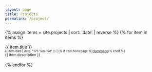```yaml
---
layout: page
title: Projects
permalink: /project/
---
```


{% assign items = site.projects | sort: 'date' | reverse %}
{% for item in items %}
<div>
  <div>
    {{ item.title }}
  </div>
  <div>
    <small>
        <small>
            {{ item.date | date: "%Y-%m-%d" }} | 
        </small>
        <small>
            {% if item.homepage %}<a href="{{ item.homepage }}">Homepage</a>{% endif %}
        </small>
    </small>
  </div>
  <div>
    <small>
        {{ item.description }}
    </small>
  </div>
</div>
<br>
{% endfor %}